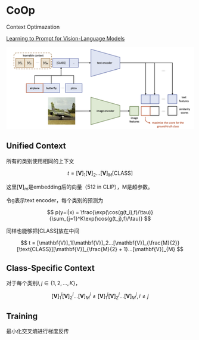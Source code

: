 # CoOp

Context Optimazation

[Learning to Prompt for Vision-Language Models](https://arxiv.org/pdf/2109.01134.pdf)

![alt text](../img/PEFT/CoOP1.png)

## Unified Context

所有的类别使用相同的上下文

$$
t = [\mathbf{V}]_1[\mathbf{V}]_2...[\mathbf{V}]_M[\text{CLASS}]
$$

这里$[\mathbf{V}]_m$是embedding后的向量（512 in CLIP），M是超参数。

令g表示text encoder，每个类别的预测为

$$
p(y=i|x) = \frac{\exp(\cos(g(t_i),f)/\tau)}{\sum_{j=1}^K\exp(\cos(g(t_j),f)/\tau)}
$$

同样也能够把[CLASS]放在中间

$$
t = [\mathbf{V}]_1[\mathbf{V}]_2...[\mathbf{V}]_{\frac{M}{2}}[\text{CLASS}][\mathbf{V}]_{\frac{M}{2} + 1}...[\mathbf{V}]_{M}
$$

## Class-Specific Context

对于每个类别$i,j \in \{1,2,...,K\}$，

$$
[\mathbf{V}]_1^i[\mathbf{V}]_2^i...[\mathbf{V}]_M^i  \neq [\mathbf{V}]_1^j[\mathbf{V}]_2^j...[\mathbf{V}]_M^j ,i \neq j
$$

## Training

最小化交叉熵进行梯度反传
